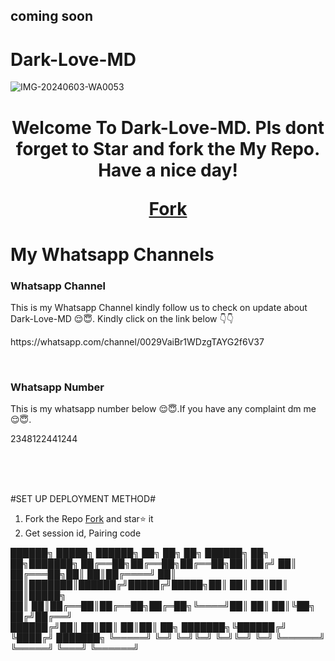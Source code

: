 ## coming soon 

# Dark-Love-MD
 ![IMG-20240603-WA0053](https://github.com/ayodejibot/Dark-Love-MD/assets/168199873/1cae36e0-13ce-48f8-89e4-55e2c0a9b2e0)
    <h1 style="text-align: center;">Welcome To Dark-Love-MD. Pls dont forget to Star and fork the My Repo. Have a nice day! 
     <p><a  href="https://github.com/ayodejibot/Dark-Love-MD/fork" >Fork</a></p></h1>
<h1>My Whatsapp Channels</h1>
<h3> Whatsapp Channel</h3>
<p>This is my Whatsapp Channel kindly follow us to check on update about Dark-Love-MD 😌😇. Kindly click on the link below 👇👇</p>
<p>https://whatsapp.com/channel/0029VaiBr1WDzgTAYG2f6V37</p>
<br>
<h3> Whatsapp Number</h3>
  <p> This is my whatsapp number below 😌😇.If you have any complaint dm me 😌😇.</p>
  <p>2348122441244</p>


<br>

<br>

<br>


  #SET UP DEPLOYMENT METHOD#
  1. Fork the Repo  <a  href="https://github.com/ayodejibot/Dark-Love-MD/fork" >Fork</a> and star⭐ it
  2. Get session id, Pairing code








 ██████╗  █████╗ ██████╗ ██╗  ██╗     ██╗      ██████╗ ██╗   ██╗███████╗
 ██╔══██╗██╔══██╗██╔══██╗██║ ██╔╝     ██║     ██╔═══██╗██║   ██║██╔════╝
 ██║  ██║███████║██████╔╝█████╔╝█████╗██║     ██║   ██║██║   ██║█████╗  
 ██║  ██║██╔══██║██╔══██╗██╔═██╗╚════╝██║     ██║   ██║╚██╗ ██╔╝██╔══╝  
 ██████╔╝██║  ██║██║  ██║██║  ██╗     ███████╗╚██████╔╝ ╚████╔╝ ███████╗
 ╚═════╝ ╚═╝  ╚═╝╚═╝  ╚═╝╚═╝  ╚═╝     ╚══════╝ ╚═════╝   ╚═══╝  ╚══════╝
                                                                       
